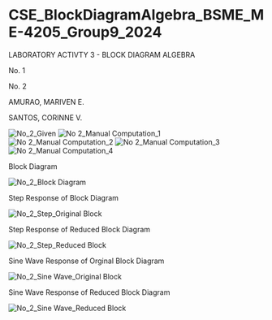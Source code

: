 # CSE_BlockDiagramAlgebra_BSME_ME-4205_Group9_2024

LABORATORY ACTIVTY 3 - BLOCK DIAGRAM ALGEBRA

No. 1

No. 2

AMURAO, MARIVEN E.

SANTOS, CORINNE V.

![No_2_Given](https://github.com/CorinneSantos/CSE_BlockDiagramAlgebra_BSME_ME-4205_Group9_2024/assets/159272619/d4c65079-c4d6-4cca-92e2-3c0651c4f289)
![No 2_Manual Computation_1](https://github.com/CorinneSantos/CSE_BlockDiagramAlgebra_BSME_ME-4205_Group9_2024/assets/159036308/ee120232-9fe9-4bf4-8133-af618abeeb0a)
![No 2_Manual Computation_2](https://github.com/CorinneSantos/CSE_BlockDiagramAlgebra_BSME_ME-4205_Group9_2024/assets/159036308/1efaf178-ae71-4ef8-ba92-21eab5f9591b)
![No 2_Manual Computation_3](https://github.com/CorinneSantos/CSE_BlockDiagramAlgebra_BSME_ME-4205_Group9_2024/assets/159036308/190e173e-7d90-4cf2-869f-d89d1a914e55)
![No 2_Manual Computation_4](https://github.com/CorinneSantos/CSE_BlockDiagramAlgebra_BSME_ME-4205_Group9_2024/assets/159036308/b75a3e9e-41d2-45a7-a0d4-c81e0fffff36)


Block Diagram

![No_2_Block Diagram](https://github.com/CorinneSantos/CSE_BlockDiagramAlgebra_BSME_ME-4205_Group9_2024/assets/159272619/3de31812-30d4-4e83-b825-8c845331c238)


Step Response of Block Diagram

![No_2_Step_Original Block](https://github.com/CorinneSantos/CSE_BlockDiagramAlgebra_BSME_ME-4205_Group9_2024/assets/159272619/af460b41-3160-48aa-bd93-02d0f7a77171)


Step Response of Reduced Block Diagram

![No_2_Step_Reduced Block](https://github.com/CorinneSantos/CSE_BlockDiagramAlgebra_BSME_ME-4205_Group9_2024/assets/159272619/f5d06702-4272-496d-8408-ddaa81b0d006)


Sine Wave Response of Orginal Block Diagram

![No_2_Sine Wave_Original Block](https://github.com/CorinneSantos/CSE_BlockDiagramAlgebra_BSME_ME-4205_Group9_2024/assets/159272619/2acaf417-aad4-4d7f-a663-74f09e8bd83e)


Sine Wave Response of Reduced Block Diagram

![No_2_Sine Wave_Reduced Block](https://github.com/CorinneSantos/CSE_BlockDiagramAlgebra_BSME_ME-4205_Group9_2024/assets/159272619/39af1d80-e449-4eff-9e7c-b092d4e92b8d)

